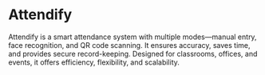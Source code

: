 # Attendify
Attendify is a smart attendance system with multiple modes—manual entry, face recognition, and QR code scanning. It ensures accuracy, saves time, and provides secure record-keeping. Designed for classrooms, offices, and events, it offers efficiency, flexibility, and scalability.
